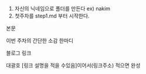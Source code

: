 1. 자신의 닉네임으로 폴더를 만든다 ex) nakim
2. 첫주차를 step1.md 부터 시작한다.

본문

이번 주차의 간단한 소감 한마디

블로그 링크

대괄호 [링크 설명을 적을 수있음]이어서(링크주소) 적으면 완성


